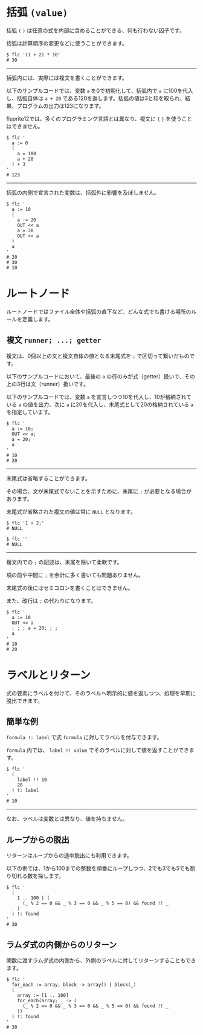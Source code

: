 # 括弧 `(value)`

括弧 `(` `)` は任意の式を内部に含めることができる、何も行わない因子です。

括弧は計算順序の変更などに使うことができます。

```shell
$ flc '(1 + 2) * 10'
# 30
```

---

括弧内には、実際には複文を書くことができます。

以下のサンプルコードでは、変数 `a` を0で初期化して、括弧内で `a` に100を代入し、括弧自体は `a + 20` である120を返します。括弧の値は3と和を取られ、結果、プログラムの出力は123になります。

fluorite12では、多くのプログラミング言語とは異なり、複文に `{` `}` を使うことはできません。

```shell
$ flc '
  a := 0
  (
    a = 100
    a + 20
  ) + 3
'
# 123
```

---

括弧の内側で宣言された変数は、括弧外に影響を及ぼしません。

```shell
$ flc '
  a := 10
  (
    a := 20
    OUT << a
    a = 30
    OUT << a
  )
  a
'
# 20
# 30
# 10
```

# ルートノード

ルートノードではファイル全体や括弧の直下など、どんな式でも書ける場所のルールを定義します。

## 複文 `runner; ...; getter`

複文は、0個以上の文と複文自体の値となる末尾式を `;` で区切って繋いだものです。

以下のサンプルコードにおいて、最後の `a` の行のみが式（getter）扱いで、その上の3行は文（runner）扱いです。

以下のサンプルコードでは、変数 `a` を宣言しつつ10を代入し、10が格納されている `a` の値を出力、次に `a` に20を代入し、末尾式として20の格納されている `a` を指定しています。

```shell
$ flc '
  a := 10;
  OUT << a;
  a = 20;
  a
'
# 10
# 20
```

---

末尾式は省略することができます。

その場合、文が末尾式でないことを示すために、末尾に `;` が必要となる場合があります。

末尾式が省略された複文の値は常に `NULL` となります。

```shell
$ flc '1 + 2;'
# NULL

$ flc ''
# NULL
```

---

複文内での `;` の記述は、末尾を除いて柔軟です。

項の前や中間に `;` を余計に多く書いても問題ありません。

末尾式の後にはセミコロンを書くことはできません。

また、改行は `;` の代わりになります。

```shell
$ flc '
  a := 10
  OUT << a
  ; ; ; a = 20; ; ;
  a
'
# 10
# 20
```

# ラベルとリターン

式の要素にラベルを付けて、そのラベルへ明示的に値を返しつつ、処理を早期に脱出できます。

## 簡単な例

`formula !: label` で式 `formula` に対してラベルを付与できます。

`formula` 内では、 `label !! value` でそのラベルに対して値を返すことができます。

```shell
$ flc '
  (
    label !! 10
    20
  ) !: label
'
# 10
```

---

なお、ラベルは変数とは異なり、値を持ちません。

## ループからの脱出

リターンはループからの途中脱出にも利用できます。

以下の例では、1から100までの整数を順番にループしつつ、2でも3でも5でも割り切れる数を探します。

```shell
$ flc '
  (
    1 .. 100 | (
      (_ % 2 == 0 && _ % 3 == 0 && _ % 5 == 0) && found !! _
    )
  ) !: found
'
# 30
```

## ラムダ式の内側からのリターン

関数に渡すラムダ式の内側から、外側のラベルに対してリターンすることもできます。

```shell
$ flc '
  for_each := array, block -> array() | block(_)
  (
    array := [1 .. 100]
    for_each(array; _ -> (
      (_ % 2 == 0 && _ % 3 == 0 && _ % 5 == 0) && found !! _
    ))
  ) !: found
'
# 30
```
